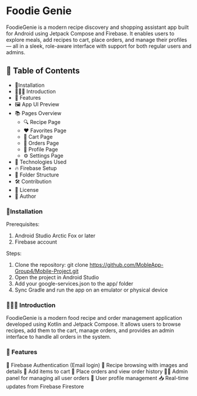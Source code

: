 # Foodie Genie
FoodieGenie is a modern recipe discovery and shopping assistant app built for Android using Jetpack Compose and Firebase. It enables users to explore meals, add recipes to cart, place orders, and manage their profiles — all in a sleek, role-aware interface with support for both regular users and admins.

## 📑 Table of Contents
- 📱Installation
- 👨🏻‍🏫 Introduction
- 🧪 Features
- 🖼️ App UI Preview
- 📚 Pages Overview
    - 🔍 Recipe Page
    - ❤️ Favorites Page
    - 🛒 Cart Page
    - 🧾 Orders Page
    - 👤 Profile Page
    - ⚙️ Settings Page
- 🧩 Technologies Used
- 🔥 Firebase Setup
- 📂 Folder Structure
- 🛠️ Contribution
- 📜 License
- 👥 Author


### 📱Installation

Prerequisites:
1. Android Studio Arctic Fox or later 
2. Firebase account

Steps:
1. Clone the repository:
git clone https://github.com/MobleApp-Group4/Mobile-Project.git
2. Open the project in Android Studio 
3. Add your google-services.json to the app/ folder 
4. Sync Gradle and run the app on an emulator or physical device

### 👨🏻‍🏫 Introduction

FoodieGenie is a modern food recipe and order management application developed using Kotlin and Jetpack Compose. It allows users to browse recipes, add them to the cart, manage orders, and provides an admin interface to handle all orders in the system.

### 🧪 Features

🔐 Firebase Authentication (Email login)
📖 Recipe browsing with images and details
🛒 Add items to cart
🧾 Place orders and view order history
🧑‍💼 Admin panel for managing all user orders
👤 User profile management
📥 Real-time updates from Firebase Firestore